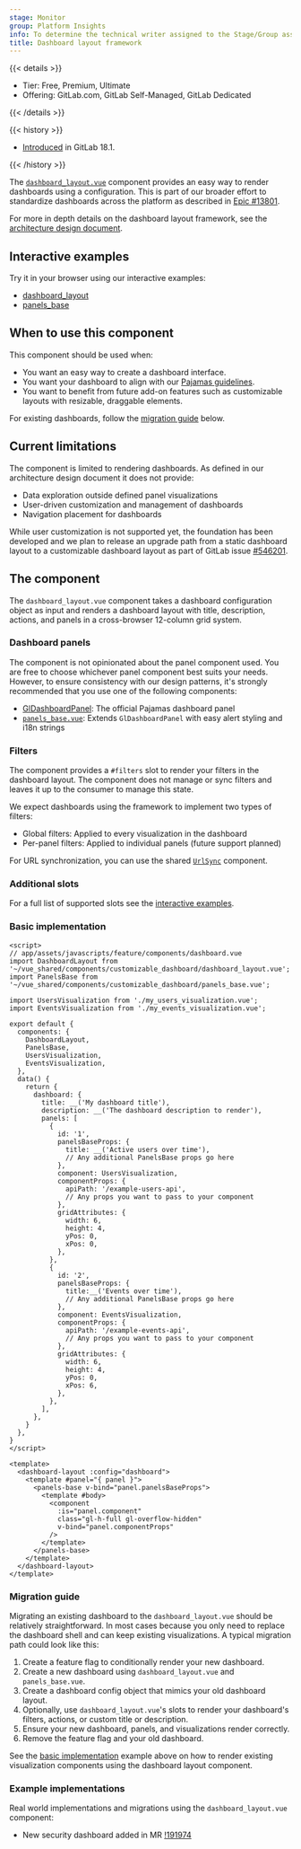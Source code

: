 ```yaml
---
stage: Monitor
group: Platform Insights
info: To determine the technical writer assigned to the Stage/Group associated with this page, see https://handbook.gitlab.com/handbook/product/ux/technical-writing/#assignments
title: Dashboard layout framework
---
```


{{< details >}}

- Tier: Free, Premium, Ultimate
- Offering: GitLab.com, GitLab Self-Managed, GitLab Dedicated

{{< /details >}}

{{< history >}}

- [Introduced](https://gitlab.com/gitlab-org/gitlab/-/merge_requests/191174) in GitLab 18.1.

{{< /history >}}

The [`dashboard_layout.vue`](https://gitlab.com/gitlab-org/gitlab/-/blob/master/app/assets/javascripts/vue_shared/components/customizable_dashboard/dashboard_layout.vue)
component provides an easy way to render dashboards using a configuration. This is
part of our broader effort to standardize dashboards across the platform
as described in [Epic #13801](https://gitlab.com/groups/gitlab-org/-/epics/13801).

For more in depth details on the dashboard layout framework, see the [architecture design document](https://handbook.gitlab.com/handbook/engineering/architecture/design-documents/dashboard_layout_framework/).

## Interactive examples

Try it in your browser using our interactive examples:

- [dashboard_layout](https://gitlab-org.gitlab.io/gitlab/storybook/?path=/docs/vue-shared-components-dashboard-layout--docs)
- [panels_base](https://gitlab-org.gitlab.io/gitlab/storybook/?path=/docs/vue-shared-components-panels-base--docs)

## When to use this component

This component should be used when:

- You want an easy way to create a dashboard interface.
- You want your dashboard to align with our [Pajamas guidelines](https://design.gitlab.com/patterns/dashboards).
- You want to benefit from future add-on features such as customizable layouts with resizable, draggable elements.

For existing dashboards, follow the [migration guide](#migration-guide) below.

## Current limitations

The component is limited to rendering dashboards. As defined in our architecture design document
it does not provide:

- Data exploration outside defined panel visualizations
- User-driven customization and management of dashboards
- Navigation placement for dashboards

While user customization is not supported yet, the foundation has been developed
and we plan to release an upgrade path from a static dashboard layout to a
customizable dashboard layout as part of GitLab issue [#546201](https://gitlab.com/gitlab-org/gitlab/-/issues/546201).

## The component

The `dashboard_layout.vue` component takes a dashboard configuration object as input
and renders a dashboard layout with title, description, actions, and panels in a
cross-browser 12-column grid system.

### Dashboard panels

The component is not opinionated about the panel component used. You are free to
choose whichever panel component best suits your needs. However, to ensure consistency
with our design patterns, it's strongly recommended that you use one of the
following components:

- [GlDashboardPanel](https://gitlab-org.gitlab.io/gitlab-ui/?path=/docs/dashboards-dashboards-panel--docs): The official Pajamas dashboard panel
- [`panels_base.vue`](https://gitlab-org.gitlab.io/gitlab/storybook/?path=/docs/vue-shared-components-panels-base--docs): Extends `GlDashboardPanel` with easy alert styling and i18n strings

### Filters

The component provides a `#filters` slot to render your filters in the dashboard
layout. The component does not manage or sync filters and leaves it up to the
consumer to manage this state.

We expect dashboards using the framework to implement two types of filters:

- Global filters: Applied to every visualization in the dashboard
- Per-panel filters: Applied to individual panels (future support planned)

For URL synchronization, you can use the shared [`UrlSync`](https://gitlab.com/gitlab-org/gitlab/blob/master/app/assets/javascripts/vue_shared/components/url_sync.vue) component.

### Additional slots

For a full list of supported slots see the [interactive examples](#interactive-examples).

### Basic implementation

```vue
<script>
// app/assets/javascripts/feature/components/dashboard.vue
import DashboardLayout from '~/vue_shared/components/customizable_dashboard/dashboard_layout.vue';
import PanelsBase from '~/vue_shared/components/customizable_dashboard/panels_base.vue';

import UsersVisualization from './my_users_visualization.vue';
import EventsVisualization from './my_events_visualization.vue';

export default {
  components: {
    DashboardLayout,
    PanelsBase,
    UsersVisualization,
    EventsVisualization,
  },
  data() {
    return {
      dashboard: {
        title: __('My dashboard title'),
        description: __('The dashboard description to render'),
        panels: [
          {
            id: '1',
            panelsBaseProps: {
              title: __('Active users over time'),
              // Any additional PanelsBase props go here
            },
            component: UsersVisualization,
            componentProps: {
              apiPath: '/example-users-api',
              // Any props you want to pass to your component
            },
            gridAttributes: {
              width: 6,
              height: 4,
              yPos: 0,
              xPos: 0,
            },
          },
          {
            id: '2',
            panelsBaseProps: {
              title:__('Events over time'),
              // Any additional PanelsBase props go here
            },
            component: EventsVisualization,
            componentProps: {
              apiPath: '/example-events-api',
              // Any props you want to pass to your component
            },
            gridAttributes: {
              width: 6,
              height: 4,
              yPos: 0,
              xPos: 6,
            },
          },
        ],
      },
    }
  },
}
</script>

<template>
  <dashboard-layout :config="dashboard">
    <template #panel="{ panel }">
      <panels-base v-bind="panel.panelsBaseProps">
        <template #body>
          <component
            :is="panel.component"
            class="gl-h-full gl-overflow-hidden"
            v-bind="panel.componentProps"
          />
        </template>
      </panels-base>
    </template>
  </dashboard-layout>
</template>
```

### Migration guide

Migrating an existing dashboard to the `dashboard_layout.vue` should be relatively
straightforward. In most cases because you only need to replace the dashboard shell
and can keep existing visualizations. A typical migration path could look like this:

1. Create a feature flag to conditionally render your new dashboard.
1. Create a new dashboard using `dashboard_layout.vue` and `panels_base.vue`.
1. Create a dashboard config object that mimics your old dashboard layout.
1. Optionally, use `dashboard_layout.vue`'s slots to render your dashboard's
filters, actions, or custom title or description.
1. Ensure your new dashboard, panels, and visualizations render correctly.
1. Remove the feature flag and your old dashboard.

See the [basic implementation](#basic-implementation) example above on how to render
existing visualization components using the dashboard layout component.

### Example implementations

Real world implementations and migrations using the `dashboard_layout.vue`
component:

- New security dashboard added in MR [!191974](https://gitlab.com/gitlab-org/gitlab/-/merge_requests/191974)
